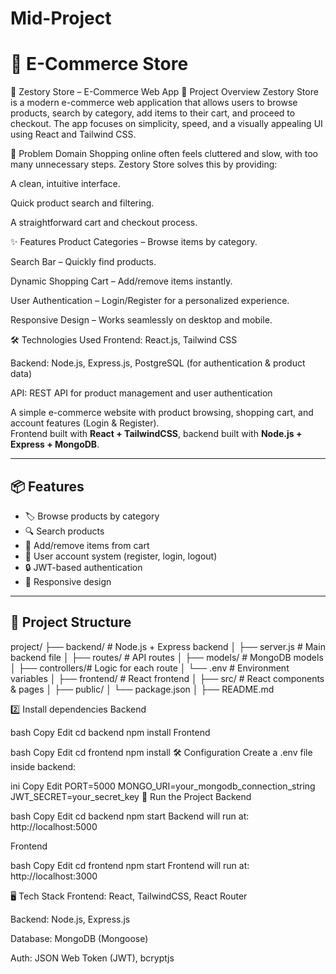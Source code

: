﻿# Mid-Project

# 🛒 E-Commerce Store

🛒 Zestory Store – E-Commerce Web App
📌 Project Overview
Zestory Store is a modern e-commerce web application that allows users to browse products, search by category, add items to their cart, and proceed to checkout. The app focuses on simplicity, speed, and a visually appealing UI using React and Tailwind CSS.

🎯 Problem Domain
Shopping online often feels cluttered and slow, with too many unnecessary steps. Zestory Store solves this by providing:

A clean, intuitive interface.

Quick product search and filtering.

A straightforward cart and checkout process.

✨ Features
Product Categories – Browse items by category.

Search Bar – Quickly find products.

Dynamic Shopping Cart – Add/remove items instantly.

User Authentication – Login/Register for a personalized experience.

Responsive Design – Works seamlessly on desktop and mobile.

🛠️ Technologies Used
Frontend: React.js, Tailwind CSS

Backend: Node.js, Express.js, PostgreSQL (for authentication & product data)

API: REST API for product management and user authentication


A simple e-commerce website with product browsing, shopping cart, and account features (Login & Register).  
Frontend built with **React + TailwindCSS**, backend built with **Node.js + Express + MongoDB**.

---

## 📦 Features

- 🏷️ Browse products by category
- 🔍 Search products
- 🛒 Add/remove items from cart
- 👤 User account system (register, login, logout)
- 🔒 JWT-based authentication
- 📱 Responsive design

---

## 📂 Project Structure

project/
├── backend/ # Node.js + Express backend
│ ├── server.js # Main backend file
│ ├── routes/ # API routes
│ ├── models/ # MongoDB models
│ ├── controllers/# Logic for each route
│ └── .env # Environment variables
│
├── frontend/ # React frontend
│ ├── src/ # React components & pages
│ ├── public/
│ └── package.json
│
├── README.md


2️⃣ Install dependencies
Backend

bash
Copy
Edit
cd backend
npm install
Frontend

bash
Copy
Edit
cd frontend
npm install
🛠️ Configuration
Create a .env file inside backend:

ini
Copy
Edit
PORT=5000
MONGO_URI=your_mongodb_connection_string
JWT_SECRET=your_secret_key
🚀 Run the Project
Backend

bash
Copy
Edit
cd backend
npm start
Backend will run at: http://localhost:5000

Frontend

bash
Copy
Edit
cd frontend
npm start
Frontend will run at: http://localhost:3000

🖥️ Tech Stack
Frontend: React, TailwindCSS, React Router

Backend: Node.js, Express.js

Database: MongoDB (Mongoose)

Auth: JSON Web Token (JWT), bcryptjs



